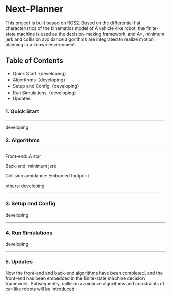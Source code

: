 # Next-Planner


This project is built based on ROS2. Based on the differential flat  characteristics of the kinematics model of A vehicle-like robot, the  finite-state machine is used as the decision-making framework, and A*,  minimum jerk and collision avoidance algorithms are integrated to  realize motion planning in a known environment.

## Table of Contents

- Quick Start（developing）
- Algorithms（developing）
- Setup and Config（developing）
- Run Simulations（developing）
- Updates

### 1. Quick Start

------

developing

### 2. Algorithms

------

Front-end: A star

Back-end: minimum jerk

Collision avoidance: Embodied footprint

others: developing

------

### 3. Setup and Config

developing

------

### 4. Run Simulations

developing

------

### 5. Updates

Now the front-end and back-end algorithms have been completed, and the  front-end has been embedded in the finite-state machine decision  framework. Subsequently, collision avoidance algorithms and constraints  of car-like robots will be introduced.
